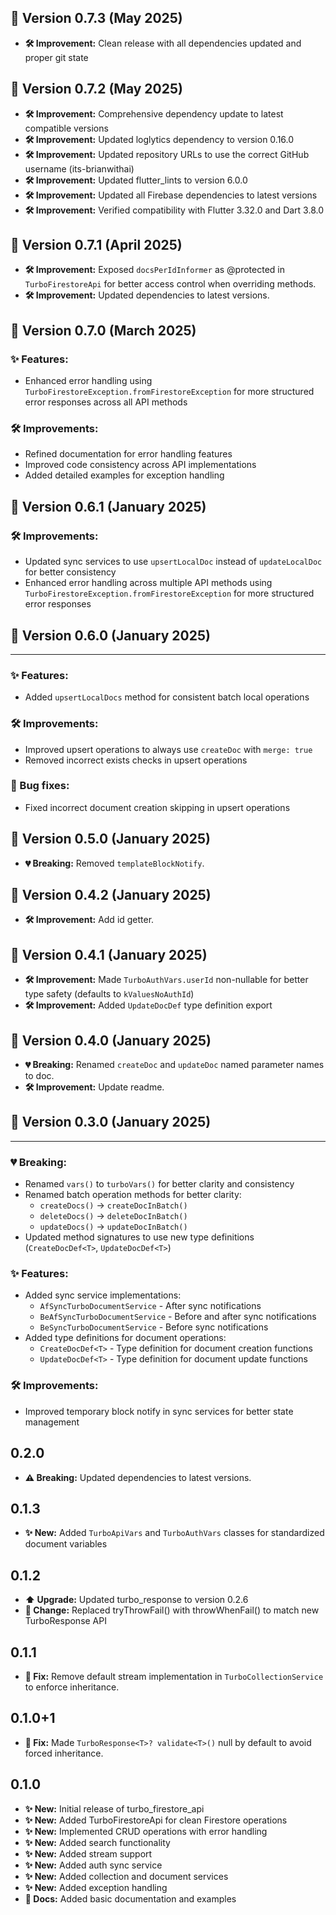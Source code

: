 ## 🚀 Version 0.7.3 (May 2025)

* **🛠️ Improvement:** Clean release with all dependencies updated and proper git state

## 🚀 Version 0.7.2 (May 2025)

* **🛠️ Improvement:** Comprehensive dependency update to latest compatible versions
* **🛠️ Improvement:** Updated loglytics dependency to version 0.16.0
* **🛠️ Improvement:** Updated repository URLs to use the correct GitHub username (its-brianwithai)
* **🛠️ Improvement:** Updated flutter_lints to version 6.0.0
* **🛠️ Improvement:** Updated all Firebase dependencies to latest versions
* **🛠️ Improvement:** Verified compatibility with Flutter 3.32.0 and Dart 3.8.0

## 🚀 Version 0.7.1 (April 2025)

* **🛠️ Improvement:** Exposed `docsPerIdInformer` as @protected in `TurboFirestoreApi` for better access control when overriding methods.
* **🛠️ Improvement:** Updated dependencies to latest versions.

## 🚀 Version 0.7.0 (March 2025)

### ✨ Features:
* Enhanced error handling using `TurboFirestoreException.fromFirestoreException` for more structured error responses across all API methods

### 🛠️ Improvements:
* Refined documentation for error handling features 
* Improved code consistency across API implementations
* Added detailed examples for exception handling

## 🚀 Version 0.6.1 (January 2025)

### 🛠️ Improvements:
* Updated sync services to use `upsertLocalDoc` instead of `updateLocalDoc` for better consistency
* Enhanced error handling across multiple API methods using `TurboFirestoreException.fromFirestoreException` for more structured error responses

## 🚀 Version 0.6.0 (January 2025)
---
### ✨ Features:
* Added `upsertLocalDocs` method for consistent batch local operations

### 🛠️ Improvements:
* Improved upsert operations to always use `createDoc` with `merge: true`
* Removed incorrect exists checks in upsert operations

### 🐛 Bug fixes:
* Fixed incorrect document creation skipping in upsert operations

## 🚀 Version 0.5.0 (January 2025)

* **💔 Breaking:** Removed `templateBlockNotify`.

## 🚀 Version 0.4.2 (January 2025)

* **🛠️ Improvement:** Add id getter.

## 🚀 Version 0.4.1 (January 2025)

* **🛠️ Improvement:** Made `TurboAuthVars.userId` non-nullable for better type safety (defaults to `kValuesNoAuthId`)
* **🛠️ Improvement:** Added `UpdateDocDef` type definition export

## 🚀 Version 0.4.0 (January 2025)

* **💔 Breaking:** Renamed `createDoc` and `updateDoc` named parameter names to doc.
* **🛠️ Improvement:** Update readme.

## 🚀 Version 0.3.0 (January 2025)
---
### 💔 Breaking:
* Renamed `vars()` to `turboVars()` for better clarity and consistency
* Renamed batch operation methods for better clarity:
    * `createDocs()` -> `createDocInBatch()`
    * `deleteDocs()` -> `deleteDocInBatch()`
    * `updateDocs()` -> `updateDocInBatch()`
* Updated method signatures to use new type definitions (`CreateDocDef<T>`, `UpdateDocDef<T>`)

### ✨ Features:
* Added sync service implementations:
    * `AfSyncTurboDocumentService` - After sync notifications
    * `BeAfSyncTurboDocumentService` - Before and after sync notifications
    * `BeSyncTurboDocumentService` - Before sync notifications
* Added type definitions for document operations:
    * `CreateDocDef<T>` - Type definition for document creation functions
    * `UpdateDocDef<T>` - Type definition for document update functions

### 🛠️ Improvements:
* Improved temporary block notify in sync services for better state management

## 0.2.0

* **⚠️ Breaking:** Updated dependencies to latest versions.

## 0.1.3

* **✨ New:** Added `TurboApiVars` and `TurboAuthVars` classes for standardized document variables

## 0.1.2

* **⬆️ Upgrade:** Updated turbo_response to version 0.2.6
* **🔄 Change:** Replaced tryThrowFail() with throwWhenFail() to match new TurboResponse API

## 0.1.1

* **🐛 Fix:** Remove default stream implementation in `TurboCollectionService` to enforce inheritance.

## 0.1.0+1

* **🐛 Fix:** Made `TurboResponse<T>? validate<T>()` null by default to avoid forced inheritance. 

## 0.1.0

* **✨ New:** Initial release of turbo_firestore_api
* **✨ New:** Added TurboFirestoreApi for clean Firestore operations
* **✨ New:** Implemented CRUD operations with error handling
* **✨ New:** Added search functionality
* **✨ New:** Added stream support
* **✨ New:** Added auth sync service
* **✨ New:** Added collection and document services
* **✨ New:** Added exception handling
* **📝 Docs:** Added basic documentation and examples
